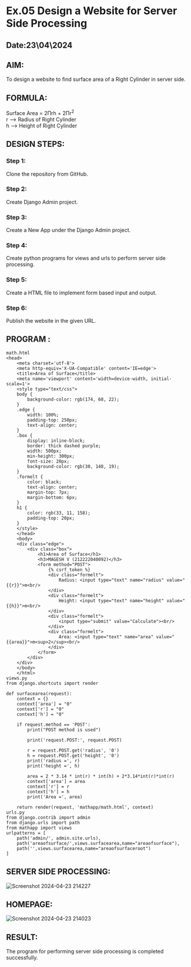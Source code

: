 # Ex.05 Design a Website for Server Side Processing
## Date:23\04\2024

## AIM:
To design a website to find surface area of a Right Cylinder in server side.

## FORMULA:
Surface Area = 2Πrh + 2Πr<sup>2</sup>
<br>r --> Radius of Right Cylinder
<br>h --> Height of Right Cylinder

## DESIGN STEPS:

### Step 1:
Clone the repository from GitHub.

### Step 2:
Create Django Admin project.

### Step 3:
Create a New App under the Django Admin project.

### Step 4:
Create python programs for views and urls to perform server side processing.

### Step 5:
Create a HTML file to implement form based input and output.

### Step 6:
Publish the website in the given URL.

## PROGRAM :
```
math.html
<head>
    <meta charset='utf-8'>
    <meta http-equiv='X-UA-Compatible' content='IE=edge'>
    <title>Area of Surface</title>
    <meta name='viewport' content='width=device-width, initial-scale=1'>
    <style type="text/css">
    body {
        background-color: rgb(174, 68, 22);
    }
    .edge {
        width: 100%;
        padding-top: 250px;
        text-align: center;
    }
    .box {
        display: inline-block;
        border: thick dashed purple;
        width: 500px;
        min-height: 300px;
        font-size: 20px;
        background-color: rgb(30, 148, 19);
    }
    .formelt {
        color: black;
        text-align: center;
        margin-top: 7px;
        margin-bottom: 6px;
    }
    h1 {
        color: rgb(33, 11, 158);
        padding-top: 20px;
    }
    </style>
    </head>
    <body>
    <div class="edge">
        <div class="box">
            <h1>Area of Surface</h1>
            <h3>MAGESH V (212222040092)</h3>
            <form method="POST">
                {% csrf_token %}
                <div class="formelt">
                    Radius: <input type="text" name="radius" value="{{r}}">m<br/>
                </div>
                <div class="formelt">
                    Height: <input type="text" name="height" value="{{h}}">m<br/>
                </div>
                <div class="formelt">
                    <input type="submit" value="Calculate"><br/>
                </div>
                <div class="formelt">
                    Area: <input type="text" name="area" value="{{area}}">m<sup>2</sup><br/>
                </div>
            </form>
        </div>
    </div>
    </body>
    </html>
views.py
from django.shortcuts import render

def surfacearea(request):
    context = {}
    context['area'] = "0"
    context['r'] = "0"
    context['h'] = "0"
    
    if request.method == 'POST':
        print("POST method is used")
        
        print('request.POST:', request.POST)
        
        r = request.POST.get('radius', '0') 
        h = request.POST.get('height', '0') 
        print('radius =', r)
        print('height =', h)
        
        area = 2 * 3.14 * int(r) * int(h) + 2*3.14*int(r)*int(r)
        context['area'] = area
        context['r'] = r
        context['h'] = h
        print('Area =', area)
    
    return render(request, 'mathapp/math.html', context)
urls.py
from django.contrib import admin
from django.urls import path
from mathapp import views
urlpatterns = [
    path('admin/', admin.site.urls),
    path('areaofsurface/',views.surfacearea,name="areaofsurface"),
    path('',views.surfacearea,name="areaofsurfaceroot")
]

```


## SERVER SIDE PROCESSING:
![Screenshot 2024-04-23 214227](https://github.com/magesh534/MathServer/assets/135577936/97de414d-fff2-4c0e-a77a-0e6a0a9487b3)


## HOMEPAGE:
![Screenshot 2024-04-23 214023](https://github.com/magesh534/MathServer/assets/135577936/a85c7192-3d0b-4b32-9824-1ab6f16fff4a)


## RESULT:
The program for performing server side processing is completed successfully.


